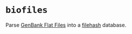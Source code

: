 # `biofiles`

Parse [GenBank Flat Files](http://www.ncbi.nlm.nih.gov/Sitemap/samplerecord)
into a [filehash](http://github.com/rdpeng/filehash) database.